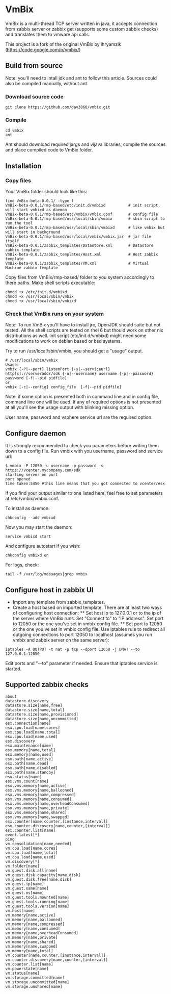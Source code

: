 # VmBix
VmBix is a multi-thread TCP server written in java, it accepts connection from zabbix server or zabbix get (supports some custom zabbix checks) and translates them to vmware api calls.

This project is a fork of the original VmBix by ihryamzik (https://code.google.com/p/vmbix/) 

## Build from source
Note: you'll need to intall jdk and ant to follow this article. Sources could also be compiled manually, without ant.

### Download source code
```
git clone https://github.com/dav3860/vmbix.git
```

### Compile
```
cd vmbix
ant
```
Ant should download required jargs and vijava libraries, compile the sources and place compiled code to VmBix folder.

## Installation
### Copy files
Your VmBix folder should look like this:
```
find VmBix-beta-0.0.1/ -type f
VmBix-beta-0.0.1/rmp-based/etc/init.d/vmbixd          # init script, will start vmbixd as daemon
VmBix-beta-0.0.1/rmp-based/etc/vmbix/vmbix.conf       # config file
VmBix-beta-0.0.1/rmp-based/usr/local/sbin/vmbix       # sbin script to run the tool
VmBix-beta-0.0.1/rmp-based/usr/local/sbin/vmbixd      # like vmbix but will start in background
VmBix-beta-0.0.1/rmp-based/usr/local/vmbix/vmbix.jar  # jar file itself
VmBix-beta-0.0.1/zabbix_templates/Datastore.xml       # Datastore zabbix template
VmBix-beta-0.0.1/zabbix_templates/Host.xml            # Host zabbix template 
VmBix-beta-0.0.1/zabbix_templates/VM.xml              # Virtual Machine zabbix template
```
Copy files from VmBix/rmp-based/ folder to you system accordingly to there paths. Make shell scripts executable:

```
chmod +x /etc/init.d/vmbixd
chmod +x /usr/local/sbin/vmbix
chmod +x /usr/local/sbin/vmbixd
```
### Check that VmBix runs on your system
Note: To run VmBix you'll have to install jre, OpenJDK should suite but not tested. All the shell scripts are tested on rhel 6 but thould work on other nix distributions as well. Init script (etc/init.d/vmbixd) might need some modifications to work on debian based or bsd systems.

Try to run /usr/local/sbin/vmbix, you should get a "usage" output.

```
# /usr/local/sbin/vmbix
Usage:
vmbix {-P|--port} listenPort {-s|--serviceurl} http[s]://serveraddr/sdk {-u|--username} username {-p|--password} password [-f|--pid pidfile]
or
vmbix [-c|--config] config_file  [-f|--pid pidfile]
```
Note: if some option is presented both in command line and in config file, command line one will be used. If any of required options is not presented at all you'll see the usage output with blinking missing option.

User name, password and vsphere service url are the required option.

## Configure daemon
It is strongly recommended to check you parameters before writing them down to a config file. Run vmbix with you username, password and service url:

```
$ vmbix -P 12050 -u username -p password -s https://vcenter.mycompany.com/sdk
starting server on port
port opened
time taken:5450 #this line means that you got connected to vcenter/esx
```
If you find your output similar to one listed here, feel free to set parameters at /etc/vmbix/vmbix.conf.

To install as daemon:
```
chkconfig --add vmbixd
```
Now you may start the daemon:
```
service vmbixd start
```
And configure autostart if you wish:
```
chkconfig vmbixd on
```
For logs, check:
```
tail -f /var/log/messages|grep vmbix
```
## Configure host in zabbix UI
* Import any template from zabbix_templates.
* Create a host based on imported template. There are at least two ways of configuring host connection:
** Set host ip to 127.0.0.1 or to the ip of the server where VmBix runs. Set "Connect to" to "IP address". Set port to 12050 or the one you've set in vmbix config file.
** Set port to 12050 or the one you've set in vmbix config file. Use iptables rule to redirect all outgoing connections to port 12050 to localhost (assumes you run vmbix and zabbix server on the same server):
```
iptables -A OUTPUT -t nat -p tcp --dport 12050 -j DNAT --to 127.0.0.1:12050
```
Edit ports and "--to" parameter if needed. Ensure that iptables service is started.

## Supported zabbix checks
```
about
datastore.discovery
datastore.size[name,free]
datastore.size[name,total]
datastore.size[name,provisioned]
datastore.size[name,uncommitted]
esx.connection[name]
esx.cpu.load[name,cores]
esx.cpu.load[name,total]
esx.cpu.load[name,used]
esx.discovery
esx.maintenance[name]
esx.memory[name,total]
esx.memory[name,used]
esx.path[name,active]
esx.path[name,dead]
esx.path[name,disabled]
esx.path[name,standby]
esx.status[name]
esx.vms.count[name]
esx.vms.memory[name,active]
esx.vms.memory[name,ballooned]
esx.vms.memory[name,compressed]
esx.vms.memory[name,consumed]
esx.vms.memory[name,overheadConsumed]
esx.vms.memory[name,private]
esx.vms.memory[name,shared]
esx.vms.memory[name,swapped]
esx.counter[name,counter,[instance,interval]]
esx.counter.discovery[name,counter,[interval]]
esx.counter.list[name]
event.latest[*]
ping
vm.consolidation[name,needed]
vm.cpu.load[name,cores]
vm.cpu.load[name,total]
vm.cpu.load[name,used]
vm.discovery[*]
vm.folder[name]
vm.guest.disk.all[name]
vm.guest.disk.capacity[name,disk]
vm.guest.disk.free[name,disk]
vm.guest.ip[name]
vm.guest.name[name]
vm.guest.os[name]
vm.guest.tools.mounted[name]
vm.guest.tools.running[name]
vm.guest.tools.version[name]
vm.host[name]
vm.memory[name,active]
vm.memory[name,ballooned]
vm.memory[name,compressed]
vm.memory[name,consumed]
vm.memory[name,overheadConsumed]
vm.memory[name,private]
vm.memory[name,shared]
vm.memory[name,swapped]
vm.memory[name,total]
vm.counter[name,counter,[instance,interval]]
vm.counter.discovery[name,counter,[interval]]
vm.counter.list[name]
vm.powerstate[name]
vm.status[name]
vm.storage.committed[name]
vm.storage.uncommitted[name]
vm.storage.unshared[name]
```
